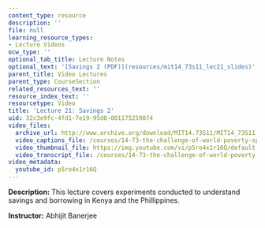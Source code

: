 ```yaml
---
content_type: resource
description: ''
file: null
learning_resource_types:
- Lecture Videos
ocw_type: ''
optional_tab_title: Lecture Notes
optional_text: '[Savings 2 (PDF)](resources/mit14_73s11_lec21_slides)'
parent_title: Video Lectures
parent_type: CourseSection
related_resources_text: ''
resource_index_text: ''
resourcetype: Video
title: 'Lecture 21: Savings 2'
uid: 32c3e9fc-4fd1-7e19-95d8-0011752598f4
video_files:
  archive_url: http://www.archive.org/download/MIT14.73S11/MIT14_73S11_lec21_300k.mp4
  video_captions_file: /courses/14-73-the-challenge-of-world-poverty-spring-2011/82fa21510a4b575995a818525e3345f3_p5ro4x1r16Q.vtt
  video_thumbnail_file: https://img.youtube.com/vi/p5ro4x1r16Q/default.jpg
  video_transcript_file: /courses/14-73-the-challenge-of-world-poverty-spring-2011/e0c55f40777cc76b2048deb96dab4cb2_p5ro4x1r16Q.pdf
video_metadata:
  youtube_id: p5ro4x1r16Q
---
```


**Description:** This lecture covers experiments conducted to understand savings and borrowing in Kenya and the Phillippines.

**Instructor:** Abhijit Banerjee
